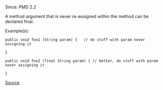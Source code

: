 Since: PMD 2.2

A method argument that is never re-assigned within the method can be declared final.

Example(s):
```
public void foo1 (String param) {	// do stuff with param never assigning it
  
}

public void foo2 (final String param) {	// better, do stuff with param never assigning it
  
}
```

[Source](https://pmd.github.io/pmd-5.5.4/pmd-java/rules/java/optimizations.html#MethodArgumentCouldBeFinal)
